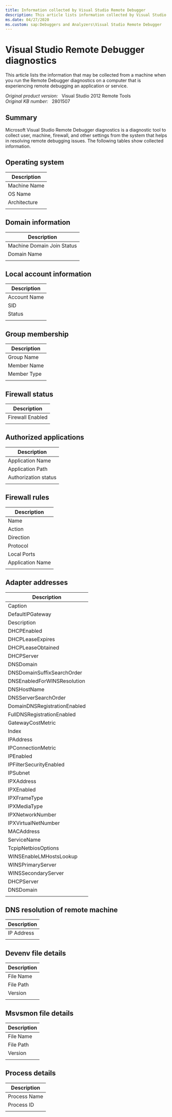 ```yaml
---
title: Information collected by Visual Studio Remote Debugger
description: This article lists information collected by Visual Studio Remote Debugger diagnostics.
ms.date: 04/27/2020
ms.custom: sap:Debuggers and Analyzers\Visual Studio Remote Debugger
---
```

# Visual Studio Remote Debugger diagnostics

This article lists the information that may be collected from a machine when you run the Remote Debugger diagnostics on a computer that is experiencing remote debugging an application or service.

_Original product version:_ &nbsp; Visual Studio 2012 Remote Tools  
_Original KB number:_ &nbsp; 2801507

## Summary

Microsoft Visual Studio Remote Debugger diagnostics is a diagnostic tool to collect user, machine, firewall, and other settings from the system that helps in resolving remote debugging issues. The following tables show collected information.

## Operating system

| Description |
|---|
|Machine Name|
|OS Name|
|Architecture|
||

## Domain information

| Description |
|---|
|Machine Domain Join Status|
|Domain Name|
||

## Local account information

| Description |
|---|
|Account Name|
|SID|
|Status|
||

## Group membership

| Description |
|---|
|Group Name|
|Member Name|
|Member Type|
||

## Firewall status

| Description |
|---|
|Firewall Enabled|
||

## Authorized applications

| Description |
|---|
|Application Name|
|Application Path|
|Authorization status|
||

## Firewall rules  

| Description |
|---|
|Name|
|Action|
|Direction|
|Protocol|
|Local Ports|
|Application Name|
||

## Adapter addresses  

| Description |
|---|
|Caption|
|DefaultIPGateway|
|Description|
|DHCPEnabled|
|DHCPLeaseExpires|
|DHCPLeaseObtained|
|DHCPServer|
|DNSDomain|
|DNSDomainSuffixSearchOrder|
|DNSEnabledForWINSResolution|
|DNSHostName|
|DNSServerSearchOrder|
|DomainDNSRegistrationEnabled|
|FullDNSRegistrationEnabled|
|GatewayCostMetric|
|Index|
|IPAddress|
|IPConnectionMetric|
|IPEnabled|
|IPFilterSecurityEnabled|
|IPSubnet|
|IPXAddress|
|IPXEnabled|
|IPXFrameType|
|IPXMediaType|
|IPXNetworkNumber|
|IPXVirtualNetNumber|
|MACAddress|
|ServiceName|
|TcpipNetbiosOptions|
|WINSEnableLMHostsLookup|
|WINSPrimaryServer|
|WINSSecondaryServer|
|DHCPServer|
|DNSDomain|
||

## DNS resolution of remote machine  

| Description |
|---|
|IP Address|
||

## Devenv file details

| Description |
|---|
|File Name|
|File Path|
|Version|
||

## Msvsmon file details

| Description |
|---|
|File Name|
|File Path|
|Version|
||

## Process details

| Description |
|---|
|Process Name|
|Process ID|
||
